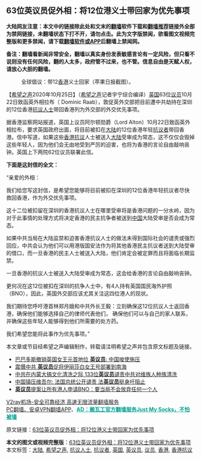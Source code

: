  <h2>63位英议员促外相：将12位港义士带回家为优先事项</h2> <p class="notice"><b>大陆网友注意：本文中的链接除此处和文末的<a href="https://github.com/bannedbook/fanqiang" >翻墙</a>软件下载和<a href="https://github.com/killgcd/justmysocks/blob/master/README.md">翻墙推荐</a>链接外全部为禁网链接，未翻墙状态下打不开，请勿点击。此为文字版禁闻，欲看图文视频完整版和更多禁闻，请下载<a href="https://github.com/bannedbook/fanqiang">翻墙软件或APP</a>后翻墙上禁闻网。</p><p>备注：翻墙看新闻非常安全，翻墙以真实身份发表敏感言论有一定风险，但只看不说则没有任何风险，翻的人太多，政府管不过来，也不管。信息自由是天赋人权，请放心大胆的翻墙。</b></p>  <div class="entry"> <figure><figcaption>全球倡议：带12<a href="https://www.bannedbook.org/bnews/tag/%e9%a6%99%e6%b8%af/" class="st_tag internal_tag" rel="tag" title="标签 香港 下的日志">香港</a>义士回家（苹果日报截图）。</figcaption></figure> <p>【<span class='wp_keywordlink_affiliate'><a href="https://www.soundofhope.org" title="希望之声" target="_blank">希望之声</a></span>2020年10月25日】（<a href="https://www.bannedbook.org/bnews/tag/%e5%b8%8c%e6%9c%9b%e4%b9%8b%e5%a3%b0/" class="st_tag internal_tag" rel="tag" title="标签 希望之声 下的日志">希望之声</a>记者宇宁综合编译）<a href="https://www.bannedbook.org/bnews/tag/%e8%8b%b1%e5%9b%bd/" class="st_tag internal_tag" rel="tag" title="标签 英国 下的日志">英国</a>63位<a href="https://www.bannedbook.org/bnews/tag/%e8%ae%ae%e5%91%98/" class="st_tag internal_tag" rel="tag" title="标签 议员 下的日志">议员</a>10月22日致函英外相拉布（ Dominic Raab），敦促英外交部把目前遭中共劫持在深圳的12位香港<a href="https://www.bannedbook.org/bnews/tag/%E6%8A%97%E8%AE%AE%E4%BA%BA%E5%A3%AB/" class="st_tag internal_tag" rel="tag" title="标签 抗议人士 下的日志">抗议人士</a>带回香港列为外交部的外交优先事项。</p> <p>据香港监察网站报道，英国上议员阿尔顿勋爵（Lord Alton）10月22日致函英外相拉布，要求英国政府出面，将目前被扣在<span class='wp_keywordlink_affiliate'><a href="https://www.bannedbook.org/" title="大陆" target="_blank">大陆</a></span>的12位香港年轻<a href="https://www.bannedbook.org/bnews/tag/%E6%8A%97%E8%AE%AE%E8%80%85/" class="st_tag internal_tag" rel="tag" title="标签 抗议者 下的日志">抗议者</a>带回香港。信中写道，如果这些<a href="https://www.bannedbook.org/bnews/tag/%E9%A6%99%E6%B8%AF%E6%8A%97%E8%AE%AE/" class="st_tag internal_tag" rel="tag" title="标签 香港抗议 下的日志">香港抗议</a>人士被送入<a href="https://www.bannedbook.org/bnews/tag/%e5%a4%a7%e9%99%86/" class="st_tag internal_tag" rel="tag" title="标签 大陆 下的日志">大陆</a>受审成为常态，这不仅仅会毁掉这些年轻人，因为他们会无由地受到严厉的迫害，也将为香港的言论自由敲响丧钟。英国上下两院62位议员联署此信。</p> <p><strong>下面是这封信的全文：</strong></p> <p>“亲爱的外相：</p>  <p>我们给您写这封信，是希望您能够将目前被扣在深圳的12位香港年轻抗议者尽快救回香港，作为外交优先事项。</p> <p>这十二位被扣留在深圳的香港抗议人士在哪里受审将是香港问题的一分水岭，因为对于此事情的处理方式将决定香港的民主抗争者被送到<span class='wp_keywordlink_affiliate'><a href="https://www.bannedbook.org/" title="中国" target="_blank">中国</a></span>大陆受审是否会成为常态。</p> <p>如果中共当局在大陆监禁和迫害香港抗议人士的做法未得到国际社会的谴责或强烈回应，中共会认为他们可以用港版国安法作为将其他香港民主抗议者送到大陆受审的借口，而一旦香港的民主人士被送入大陆，他们肯定会被定罪而且将面临长期监禁。</p> <p>一旦香港的抗议人士被送入大陆受审成为常态，这会给香港的言论自由敲响丧钟。</p>  <p>更何况在这12位被扣在深圳的抗争人士中，有4人持有英国国民海外护照（BNO），因此，英国外交部应该尤其关注这四位港人的现状。</p> <p>我们期待您呼吁港首林郑月娥和中共外长王毅：立刻确保这12位抗议人士返回香港，确保他们能够选择自己的律师代表他们， 确保他们可以与自己的家人联系，并确保这些年轻人能够得到他们所需要的处方药。</p> <p>我们希望您能将此事作为优先事项。”</p> <p>本文章或节目经希望之声编辑制作，转载请注明希望之声并包含原文标题及链接。</p>  <ul class='op-related-articles' title='相关阅读'> <li><a href='https://www.bannedbook.org/bnews/headline/20200925/1402667.html' target='_blank'>巴巴多斯撤销英国女王元首地位 <b>英议员</b>: 中国唆使施压</a></li> <li><a href='https://www.bannedbook.org/bnews/comments/20200915/1396830.html' target='_blank'>震慑中共 <b>英议员</b>促将伊丽莎白女王号部署到南海</a></li> <li><a href='https://www.bannedbook.org/bnews/comments/20200911/1394388.html' target='_blank'>中共在内蒙大搞文化清洗之际 133位<b>英议员</b>谴责中共对维族人种族清洗</a></li> <li><a href='https://www.bannedbook.org/bnews/headline/20200911/1394344.html' target='_blank'>中国镇压维吾尔: 法国总统公开谴责 法<b>英议员</b>挺身吁阻止</a></li> <li><a href='https://www.bannedbook.org/bnews/cnnews/hknews/20200904/1391063.html' target='_blank'><b>英议员</b>提案让所有港人申请BNO：要当局不会放弃任何一个人</a></li> </ul> <p class="texttj"> <a href="https://www.bannedbook.org/forum23/topic22702.html" target="_blank">V2ray机场-安全可靠经济 高速无限流量翻墙服务</a><br/> <a href="https://github.com/bannedbook/fanqiang/wiki/%E7%A6%81%E9%97%BB%E7%BD%91%E5%AE%89%E5%8D%93%E7%BF%BB%E5%A2%99%E6%96%B0%E9%97%BBAPP" target="_blank">PC翻墙、安卓VPN翻墙APP</a>、<span onclick="window.open('https://github.com/killgcd/justmysocks/blob/master/README.md')" style="font-weight:bold;color:#00A191;cursor:pointer;text-decoration:underline;outline:none">AD：搬瓦工官方翻墙服务Just My Socks，不怕被墙</span></p><p>原文链接：<a class="src_link"  href="https://www.soundofhope.org/post/435694" target="_blank">63位英议员促外相：将12位港义士带回家为优先事项</a></p><a name='sharetosocial'></a>       <div><b>本文的图文或视频完整版</b>：<a href='https://www.bannedbook.org/bnews/comments/20201025/1419953.html'>63位英议员促外相：将12位港义士带回家为优先事项</a></div>  </div><!--END ENTRY--> <div class="postfooter"> <div>本文标签：<a href="https://www.bannedbook.org/bnews/tag/%e5%a4%a7%e9%99%86/" rel="tag">大陆</a>, <a href="https://www.bannedbook.org/bnews/tag/%e5%b8%8c%e6%9c%9b%e4%b9%8b%e5%a3%b0/" rel="tag">希望之声</a>, <a href="https://www.bannedbook.org/bnews/tag/%E6%8A%97%E8%AE%AE%E4%BA%BA%E5%A3%AB/" rel="tag">抗议人士</a>, <a href="https://www.bannedbook.org/bnews/tag/%E6%8A%97%E8%AE%AE%E8%80%85/" rel="tag">抗议者</a>, <a href="https://www.bannedbook.org/bnews/tag/%e8%8b%b1%e5%9b%bd/" rel="tag">英国</a>, <a href="https://www.bannedbook.org/bnews/tag/%E8%8B%B1%E8%AE%AE%E5%91%98/" rel="tag">英议员</a>, <a href="https://www.bannedbook.org/bnews/tag/%e8%ae%ae%e5%91%98/" rel="tag">议员</a>, <a href="https://www.bannedbook.org/bnews/tag/%e9%a6%99%e6%b8%af/" rel="tag">香港</a>, <a href="https://www.bannedbook.org/bnews/tag/%E9%A6%99%E6%B8%AF%E6%8A%97%E8%AE%AE/" rel="tag">香港抗议</a></div>  </div><!--END POSTFOOTER--> 